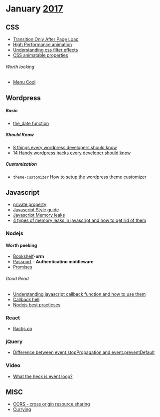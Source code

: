 # January [2017]
[2017]: https://github.com/gistnoor/Links/tree/master/Year

## CSS
* [Transition Only After Page Load](https://css-tricks.com/transitions-only-after-page-load/)
* [High Performance animation](https://www.html5rocks.com/en/tutorials/speed/high-performance-animations/)
* [Understanding css  filter effects](https://www.html5rocks.com/en/tutorials/filters/understanding-css/)
* [CSS animatable properties](http://oli.jp/2010/css-animatable-properties/)


###### Worth looking
* [Menu Cool](http://www.menucool.com/)

## Wordpress

##### Basic
* [the_date function](http://buildwpyourself.com/the-date-function-display-date/)

##### Should Know
* [8 things every wordpress developers should know](http://www.spiralclick.com/blog/8-things-every-wordpress-developer-should-know)
* [14 Handy wordpress hacks every developer should know](https://premium.wpmudev.org/blog/14-handy-wordpress-hacks-every-developer-should-know/)


##### Customization
* ``theme-customizer`` [How to setup the wordpress theme customizer](http://buildwpyourself.com/wordpress-theme-customizer/)


## Javascript
* [private property](http://www.crockford.com/javascript/private.html)
* [Javascript Style guide](https://github.com/airbnb/javascript)
* [Javascript Memory leaks](http://javascript.info/tutorial/memory-leaks)
* [4 types of memory leaks in javascript and how to get rid of them](https://auth0.com/blog/four-types-of-leaks-in-your-javascript-code-and-how-to-get-rid-of-them/)

### Nodejs

#### Worth peeking
* [Bookshelf](http://bookshelfjs.org/)-**orm**
* [Passport](http://passportjs.org/docs) - **Authenticatino middleware**
* [Promises](https://www.promisejs.org/)

###### Good Read
* [Understanding javascript callback function and how to use them](http://javascriptissexy.com/understand-javascript-callback-functions-and-use-them/)
* [Callback hell](http://callbackhell.com/)
* [Nodejs best practicses](http://justbuildsomething.com/node-js-best-practices/)

### React
* [Ractjs.co](https://reactjs.co/)

### jQuery
* [Difference between event.stopPropagation and event.preventDefault](http://stackoverflow.com/questions/5963669/whats-the-difference-between-event-stoppropagation-and-event-preventdefault)

### Video
* [What the heck is event loop?](https://www.youtube.com/watch?v=8aGhZQkoFbQ)

## MISC
* [CORS - cross origin resource sharing](https://en.wikipedia.org/wiki/Cross-origin_resource_sharing)
* [Currying](https://en.wikipedia.org/wiki/Currying)
